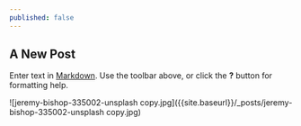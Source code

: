 ```yaml
---
published: false
---
```

## A New Post

Enter text in [Markdown](http://daringfireball.net/projects/markdown/). Use the toolbar above, or click the **?** button for formatting help.

![jeremy-bishop-335002-unsplash copy.jpg]({{site.baseurl}}/_posts/jeremy-bishop-335002-unsplash copy.jpg)

